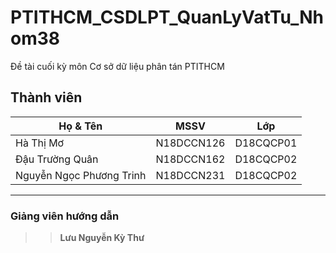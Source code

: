 # PTITHCM_CSDLPT_QuanLyVatTu_Nhom38
Đề tài cuối kỳ môn Cơ sở dữ liệu phân tán PTITHCM
## Thành viên
| Họ & Tên  | MSSV| Lớp|
| ------------- | ------------- |----------|
| Hà Thị Mơ           |N18DCCN126  |D18CQCP01|
| Đậu Trường Quân           |N18DCCN162  |D18CQCP02|
| Nguyễn Ngọc Phương Trinh    | N18DCCN231  |D18CQCP02|
-----------------------------------------------
### Giảng viên hướng dẫn
>>**Lưu Nguyễn Kỳ Thư**

